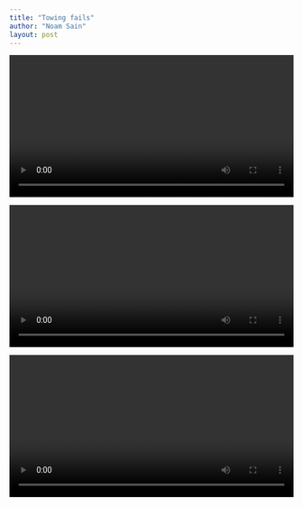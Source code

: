 ```yaml
---
title: "Towing fails"
author: "Noam Sain"
layout: post
---
```


<video controls width="100%" src="/assets/2021/2021-08-Towing-2.mp4" title="towing fail"></video>

<video controls width="100%" src="/assets/2021/2021-08-Towing-3.mp4" title="towing fail"></video>

<video controls width="100%" src="/assets/2021/2021-08-Towing-1.mp4" title="towing fail"></video>
